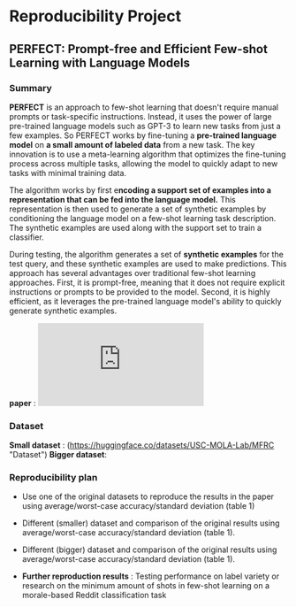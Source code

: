 # Reproducibility Project
## PERFECT: Prompt-free and Efficient Few-shot Learning with Language Models

### Summary
**PERFECT** is an approach to few-shot learning that doesn't require manual prompts or task-specific instructions. Instead, it uses the power of large pre-trained language models such as GPT-3 to learn new tasks from just a few examples. So PERFECT works by fine-tuning a **pre-trained language model** on **a small amount of labeled data** from a new task. The key innovation is to use a meta-learning algorithm that optimizes the fine-tuning process across multiple tasks, allowing the model to quickly adapt to new tasks with minimal training data.

The algorithm works by first e**ncoding a support set of examples into a representation that can be fed into the language model.** This representation is then used to generate a set of synthetic examples by conditioning the language model on a few-shot learning task description. The synthetic examples are used along with the support set to train a classifier.

During testing, the algorithm generates a set of **synthetic examples** for the test query, and these synthetic examples are used to make predictions. This approach has several advantages over traditional few-shot learning approaches. First, it is prompt-free, meaning that it does not require explicit instructions or prompts to be provided to the model. Second, it is highly efficient, as it leverages the pre-trained language model's ability to quickly generate synthetic examples.

**paper** : ![alt text](https://aclanthology.org/2022.acl-long.254.pdf "PERFECT: Prompt-free and Efficient Few-shot Learning with Language Models")

### Dataset
**Small dataset** : (https://huggingface.co/datasets/USC-MOLA-Lab/MFRC "Dataset")
**Bigger dataset**: 

### Reproducibility plan
- Use one of the original datasets to reproduce the results in the paper using average/worst-case accuracy/standard deviation (table 1) 

- Different (smaller) dataset and comparison of the original results using average/worst-case accuracy/standard deviation (table 1).

- Different (bigger) dataset and comparison of the original results using average/worst-case accuracy/standard deviation (table 1).

- **Further reproduction results** : Testing performance on label variety or research on the minimum amount of shots in few-shot learning on a morale-based Reddit classification task
